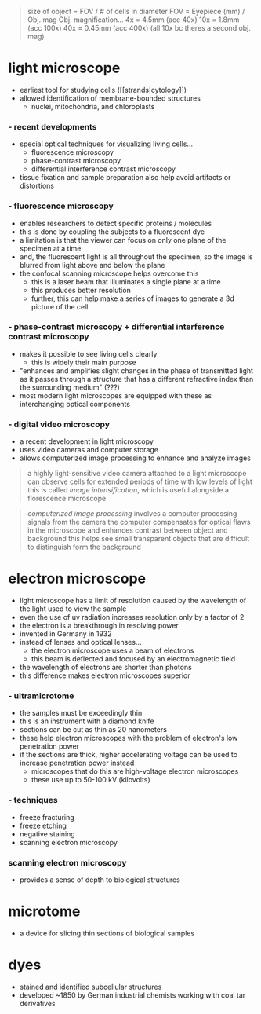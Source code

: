 > size of object = FOV / # of cells in diameter
> FOV = Eyepiece (mm) / Obj. mag
> Obj. magnification...
> 	4x = 4.5mm (acc 40x)
> 	10x = 1.8mm (acc 100x)
> 	40x = 0.45mm (acc 400x)
> 		(all 10x bc theres a second obj. mag)
# light microscope
* earliest tool for studying cells ([[strands|cytology]])
* allowed identification of membrane-bounded structures
	* nuclei, mitochondria, and chloroplasts

### - recent developments
* special optical techniques for visualizing living cells...
	* fluorescence microscopy
	* phase-contrast microscopy
	* differential interference contrast microscopy
* tissue fixation and sample preparation also help avoid artifacts or distortions

### - fluorescence microscopy
* enables researchers to detect specific proteins / molecules
* this is done by coupling the subjects to a fluorescent dye
* a limitation is that the viewer can focus on only one plane of the specimen at a time
* and, the fluorescent light is all throughout the specimen, so the image is blurred from light above and below the plane
* the confocal scanning microscope helps overcome this
	* this is a laser beam that illuminates a single plane at a time
	* this produces better resolution
	* further, this can help make a series of images to generate a 3d picture of the cell

### - phase-contrast microscopy + differential interference contrast microscopy
* makes it possible to see living cells clearly
	* this is widely their main purpose
* "enhances and amplifies slight changes in the phase of transmitted light as it passes through a structure that has a different refractive index than the surrounding medium" (???)
* most modern light microscopes are equipped with these as interchanging optical components

### - digital video microscopy
* a recent development in light microscopy
* uses video cameras and computer storage
* allows computerized image processing to enhance and analyze images

> a highly light-sensitive video camera attached to a light microscope can observe cells for extended periods of time with low levels of light
> this is called *image intensification*, which is useful alongside a florescence microscope

> *computerized image processing* involves a computer processing signals from the camera
> the computer compensates for optical flaws in the microscope and enhances contrast between object and background
> this helps see small transparent objects that are difficult to distinguish form the background

# electron microscope
* light microscope has a limit of resolution caused by the wavelength of the light used to view the sample
* even the use of uv radiation increases resolution only by a factor of 2
* the electron is a breakthrough in resolving power
* invented in Germany in 1932
* instead of lenses and optical lenses...
	* the electron microscope uses a beam of electrons
	* this beam is deflected and focused by an electromagnetic field
* the wavelength of electrons are shorter than photons
* this difference makes electron microscopes superior

### - ultramicrotome
* the samples must be exceedingly thin
* this is an instrument with a diamond knife
* sections can be cut as thin as 20 nanometers
* these help electron microscopes with the problem of electron's low penetration power 
* if the sections are thick, higher accelerating voltage can be used to increase penetration power instead
	* microscopes that do this are high-voltage electron microscopes
	* these use up to 50-100 kV (kilovolts)

### - techniques
* freeze fracturing
* freeze etching
* negative staining
* scanning electron microscopy

### scanning electron microscopy 
* provides a sense of depth to biological structures

# microtome
* a device for slicing thin sections of biological samples

# dyes
* stained and identified subcellular structures
* developed ~1850 by German industrial chemists working with coal tar derivatives


